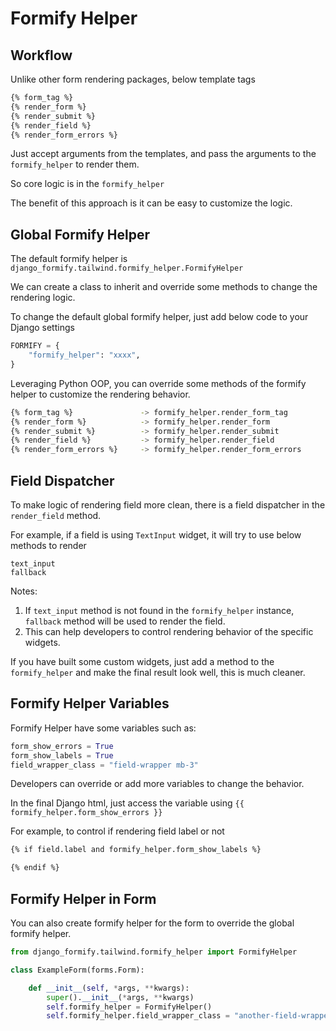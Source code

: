 # Formify Helper

## Workflow

Unlike other form rendering packages, below template tags

```bash
{% form_tag %}
{% render_form %}
{% render_submit %}
{% render_field %}
{% render_form_errors %}
```

Just accept arguments from the templates, and pass the arguments to the `formify_helper` to render them.

So core logic is in the `formify_helper`

The benefit of this approach is it can be easy to customize the logic.

## Global Formify Helper

The default formify helper is `django_formify.tailwind.formify_helper.FormifyHelper`

We can create a class to inherit and override some methods to change the rendering logic.

To change the default global formify helper, just add below code to your Django settings

```python
FORMIFY = {
    "formify_helper": "xxxx",
}
```

Leveraging Python OOP, you can override some methods of the formify helper to customize the rendering behavior.

```bash
{% form_tag %}               -> formify_helper.render_form_tag
{% render_form %}            -> formify_helper.render_form
{% render_submit %}          -> formify_helper.render_submit
{% render_field %}           -> formify_helper.render_field
{% render_form_errors %}     -> formify_helper.render_form_errors
```

## Field Dispatcher

To make logic of rendering field more clean, there is a field dispatcher in the `render_field` method.

For example, if a field is using `TextInput` widget, it will try to use below methods to render

```
text_input
fallback
```

Notes:

1. If `text_input` method is not found in the `formify_helper` instance, `fallback` method will be used to render the field.
2. This can help developers to control rendering behavior of the specific widgets.

If you have built some custom widgets, just add a method to the `formify_helper` and make the final result look well, this is much cleaner.

## Formify Helper Variables

Formify Helper have some variables such as:

```python
form_show_errors = True
form_show_labels = True
field_wrapper_class = "field-wrapper mb-3"
```

Developers can override or add more variables to change the behavior.

In the final Django html, just access the variable using ``{{ formify_helper.form_show_errors }}``

For example, to control if rendering field label or not

```html
{% if field.label and formify_helper.form_show_labels %}

{% endif %}
```

## Formify Helper in Form

You can also create formify helper for the form to override the global formify helper.

```python
from django_formify.tailwind.formify_helper import FormifyHelper

class ExampleForm(forms.Form):

    def __init__(self, *args, **kwargs):
        super().__init__(*args, **kwargs)
        self.formify_helper = FormifyHelper()
        self.formify_helper.field_wrapper_class = "another-field-wrapper"
```